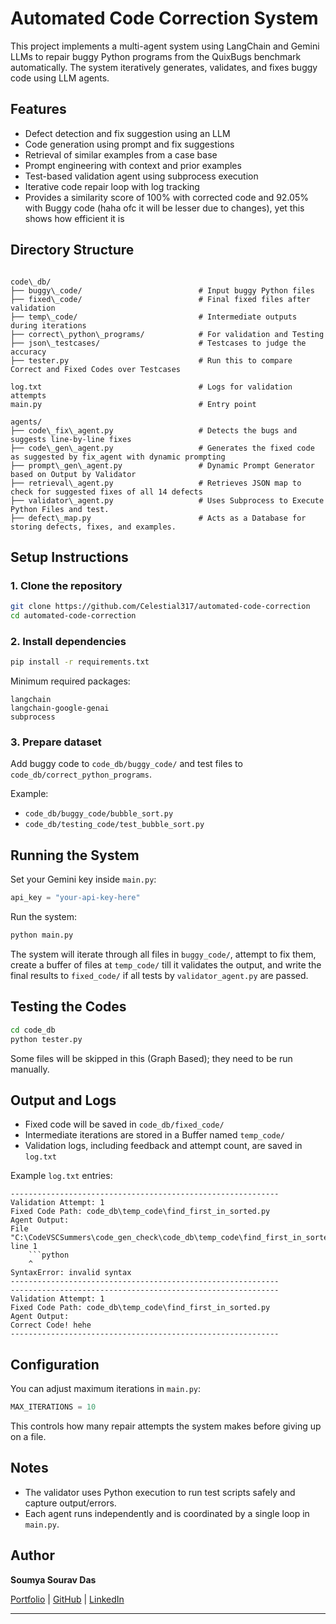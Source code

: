 
# Automated Code Correction System

This project implements a multi-agent system using LangChain and Gemini LLMs to repair buggy Python programs from the QuixBugs benchmark automatically. The system iteratively generates, validates, and fixes buggy code using LLM agents.

## Features

- Defect detection and fix suggestion using an LLM
- Code generation using prompt and fix suggestions
- Retrieval of similar examples from a case base
- Prompt engineering with context and prior examples
- Test-based validation agent using subprocess execution
- Iterative code repair loop with log tracking
- Provides a similarity score of 100% with corrected code and 92.05% with Buggy code (haha ofc it will be lesser due to changes), yet this shows how efficient it is

## Directory Structure

```

code\_db/
├── buggy\_code/                          # Input buggy Python files
├── fixed\_code/                          # Final fixed files after validation
├── temp\_code/                           # Intermediate outputs during iterations
├── correct\_python\_programs/            # For validation and Testing
├── json\_testcases/                      # Testcases to judge the accuracy
├── tester.py                             # Run this to compare Correct and Fixed Codes over Testcases

log.txt                                   # Logs for validation attempts
main.py                                   # Entry point

agents/
├── code\_fix\_agent.py                   # Detects the bugs and suggests line-by-line fixes
├── code\_gen\_agent.py                   # Generates the fixed code as suggested by fix_agent with dynamic prompting
├── prompt\_gen\_agent.py                 # Dynamic Prompt Generator based on Output by Validator
├── retrieval\_agent.py                   # Retrieves JSON map to check for suggested fixes of all 14 defects
├── validator\_agent.py                   # Uses Subprocess to Execute Python Files and test.
├── defect\_map.py                        # Acts as a Database for storing defects, fixes, and examples.

````

## Setup Instructions

### 1. Clone the repository

```bash
git clone https://github.com/Celestial317/automated-code-correction
cd automated-code-correction
````

### 2. Install dependencies

```bash
pip install -r requirements.txt
```

Minimum required packages:

```
langchain
langchain-google-genai
subprocess
```

### 3. Prepare dataset

Add buggy code to `code_db/buggy_code/` and test files to `code_db/correct_python_programs`.

Example:

* `code_db/buggy_code/bubble_sort.py`
* `code_db/testing_code/test_bubble_sort.py`

## Running the System

Set your Gemini key inside `main.py`:

```python
api_key = "your-api-key-here"
```

Run the system:

```bash
python main.py
```

The system will iterate through all files in `buggy_code/`, attempt to fix them, create a buffer of files at `temp_code/` till it validates the output, and write the final results to `fixed_code/` if all tests by `validator_agent.py` are passed.

## Testing the Codes

```bash
cd code_db
python tester.py
```
Some files will be skipped in this (Graph Based); they need to be run manually.


## Output and Logs

* Fixed code will be saved in `code_db/fixed_code/`
* Intermediate iterations are stored in a Buffer named `temp_code/`
* Validation logs, including feedback and attempt count, are saved in `log.txt`

Example `log.txt` entries:

```
------------------------------------------------------------
Validation Attempt: 1
Fixed Code Path: code_db\temp_code\find_first_in_sorted.py
Agent Output:
File "C:\CodeVSCSummers\code_gen_check\code_db\temp_code\find_first_in_sorted.py", line 1
    ```python
    ^
SyntaxError: invalid syntax
------------------------------------------------------------
------------------------------------------------------------
Validation Attempt: 1
Fixed Code Path: code_db\temp_code\find_first_in_sorted.py
Agent Output:
Correct Code! hehe
------------------------------------------------------------
```

## Configuration

You can adjust maximum iterations in `main.py`:

```python
MAX_ITERATIONS = 10
```

This controls how many repair attempts the system makes before giving up on a file.

## Notes

* The validator uses Python execution to run test scripts safely and capture output/errors.
* Each agent runs independently and is coordinated by a single loop in `main.py`.

## Author

**Soumya Sourav Das**

[Portfolio](https://soumya-sourav-portfolio.vercel.app/) | [GitHub](https://github.com/Celestial317) | [LinkedIn](https://www.linkedin.com/in/soumyasouravdas/)


---
